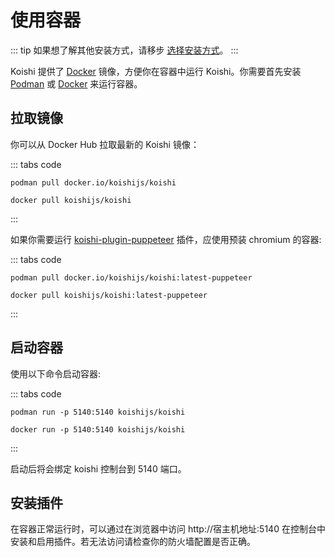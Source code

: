 # 使用容器

::: tip
如果想了解其他安装方式，请移步 [选择安装方式](./index.md)。
:::

Koishi 提供了 [Docker](https://hub.docker.com/r/koishijs/koishi) 镜像，方便你在容器中运行 Koishi。你需要首先安装 [Podman](https://podman.io) 或 [Docker](https://www.docker.com) 来运行容器。

## 拉取镜像

你可以从 Docker Hub 拉取最新的 Koishi 镜像：

::: tabs code
```podman
podman pull docker.io/koishijs/koishi
```
```docker
docker pull koishijs/koishi
```
:::

如果你需要运行 [koishi-plugin-puppeteer](https://www.npmjs.com/package/koishi-plugin-puppeteer) 插件，应使用预装 chromium 的容器:

::: tabs code
```podman
podman pull docker.io/koishijs/koishi:latest-puppeteer
```
```docker
docker pull koishijs/koishi:latest-puppeteer
```
:::

## 启动容器

使用以下命令启动容器:

::: tabs code
```podman
podman run -p 5140:5140 koishijs/koishi
```
```docker
docker run -p 5140:5140 koishijs/koishi
```
:::

启动后将会绑定 koishi 控制台到 5140 端口。

## 安装插件

在容器正常运行时，可以通过在浏览器中访问 http://宿主机地址:5140 在控制台中安装和启用插件。若无法访问请检查你的防火墙配置是否正确。
